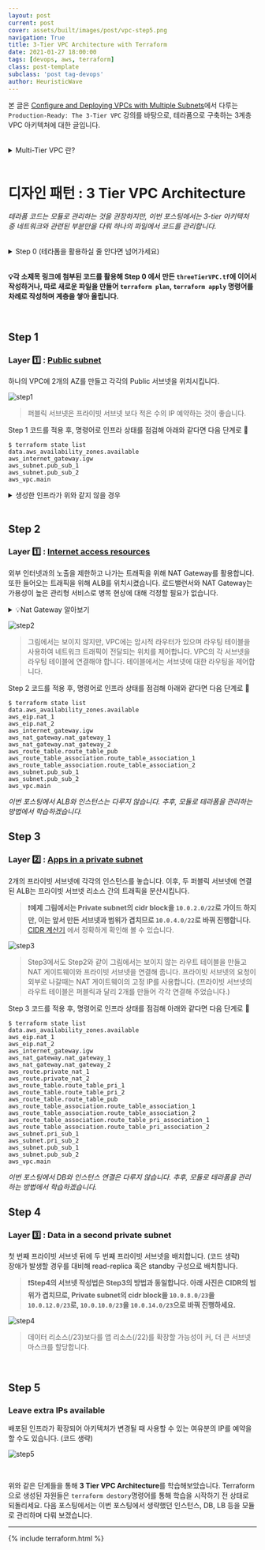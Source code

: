 ```yaml
---
layout: post
current: post
cover: assets/built/images/post/vpc-step5.png
navigation: True
title: 3-Tier VPC Architecture with Terraform
date: 2021-01-27 18:00:00
tags: [devops, aws, terraform]
class: post-template
subclass: 'post tag-devops'
author: HeuristicWave
---
```


본 글은 [Configure and Deploying VPCs with Multiple Subnets](https://www.aws.training/Details/eLearning?id=61799 )에서 다루는
`Production-Ready: The 3-Tier VPC` 강의를 바탕으로, 테라폼으로 구축하는 3계층 VPC 아키텍처에 대한 글입니다.

<br>

<details><summary markdown="span">Multi-Tier VPC 란?</summary>
<br>
VPC를 구축할 때 단일 계층 VPC에 모든 자원을 넣는다면, 네트워크에 접근할 수 있는 잠재적 공격자에게 자원이 노출됩니다. 이를 보완하기 위해 서브넷으로
다중 계층 VPC 아키텍처를 만들어 방어 계층을 이룰 수 있습니다.

![multiTier](../../assets/built/images/post/Multi-tier VPC.png)
</details>

<br>

# 디자인 패턴 : 3 Tier VPC Architecture

*테라폼 코드는 모듈로 관리하는 것을 권장하지만, 이번 포스팅에서는 3-tier 아키텍처 중 네트워크와 관련된 부분만을 다뤄 하나의 파일에서 코드를 관리합니다.*

<br>

<details><summary markdown="span">Step 0 (테라폼을 활용하실 줄 안다면 넘어가세요)</summary>

## Step 0

아키텍처를 구성할 폴더를 만들고 `provider`를 주입합니다.
```shell
mkdir architecture
cd architecture
terraform init
touch threeTierVPC.tf
```
`threeTierVPC.tf`에 벤더 정보를 작성합니다.
```terraform
provider "aws" {
  region = "ap-northeast-2"
}
```
명령어`terraform plan`, `terraform apply`를 통해, 오류 없이 통과하는 화면을 확인하고 다음 단계로 🚀
<br>
> `terraform apply`로 인프라를 반영 할때, `-auto-approve`옵션을 주면 `yes`입력 없이 진행 할 수 있습니다. 그러나 `yes`를 입력하기 전, 한번 더 검토할 수 있는 기회가 있으므로 권장하지 않습니다.
</details>

<br>

**💡각 소제목 링크에 첨부된 코드를 활용해 Step 0 에서 만든 `threeTierVPC.tf`에 이어서 작성하거나, 따로 새로운 파일을 만들어 `terraform plan`, `terraform apply` 명령어를 차례로 작성하며 계층을 쌓아 올립니다.**

<br>

## Step 1
### Layer 1️⃣ : [Public subnet](https://github.com/heuristicwave/TIL-DevOps/blob/main/IaC/Terraform/code/3-Tier%20VPC/step1.tf)

하나의 VPC에 2개의 AZ를 만들고 각각의 Public 서브넷을 위치시킵니다.

![step1](../../assets/built/images/post/vpc-step1.png)

> 퍼블릭 서브넷은 프라이빗 서브넷 보다 적은 수의 IP 예약하는 것이 좋습니다.

Step 1 코드를 적용 후, 명령어로 인프라 상태를 점검해 아래와 같다면 다음 단계로 🚀
```shell
$ terraform state list
data.aws_availability_zones.available
aws_internet_gateway.igw
aws_subnet.pub_sub_1
aws_subnet.pub_sub_2
aws_vpc.main
```

<details><summary markdown="span">생성한 인프라가 위와 같지 않을 경우</summary>

실수로 의도치 않은 인프라가 프로비저닝 되었다면 2가지 방법을 통해 원 상태로 복구 할 수 있습니다.
1. `terraform destroy` 명령어로 특정 인프라만 되돌리거나 프로비저닝 하고싶은 경우, `-target` 옵션과 함께 resource 명으로 명령어를 작성합니다. <br>
   *예시) terraform destory -target aws_vpc.main*
2. 잘못 작성한 코드를 수정 후, `terraform apply`명령어를 적용하여 최신 상태의 인프라를 반영합니다.

</details>

<br>

## Step 2
### Layer 1️⃣ : [Internet access resources](https://github.com/heuristicwave/TIL-DevOps/blob/main/IaC/Terraform/code/3-Tier%20VPC/step2.tf)

외부 인터넷과의 노출을 제한하고 나가는 트래픽을 위해 NAT Gateway를 활용합니다. 또한 들어오는 트래픽을 위해 ALB를 위치시켰습니다.
로드밸런서와 NAT Gateway는 가용성이 높은 관리형 서비스로 병목 현상에 대해 걱정할 필요가 없습니다.

<details><summary markdown="span">💡Nat Gateway 알아보기</summary>
<br>
NAT(네트워크 주소 변환) 게이트웨이를 사용하면 프라이빗 서브넷의 인스턴스를 인터넷 또는 기타 AWS 서비스에 연결하는 한편, 인터넷에서 해당 인스턴스와의 연결을 시작하지 못하게 할 수 있습니다.
NAT 게이트웨이를 만들려면 NAT 게이트웨이가 속할 퍼블릭 서브넷을 지정해야 하기 때문에 Step2에서 우선적으로 생성합니다.

[도큐먼트로 더 알아보기](https://docs.aws.amazon.com/ko_kr/vpc/latest/userguide/vpc-nat-gateway.html)

</details>

![step2](../../assets/built/images/post/vpc-step2.png)

> 그림에서는 보이지 않지만, VPC에는 암시적 라우터가 있으며 라우팅 테이블을 사용하여 네트워크 트래픽이 전달되는 위치를 제어합니다.
> VPC의 각 서브넷을 라우팅 테이블에 연결해야 합니다. 테이블에서는 서브넷에 대한 라우팅을 제어합니다.

Step 2 코드를 적용 후, 명령어로 인프라 상태를 점검해 아래와 같다면 다음 단계로 🚀

```shell
$ terraform state list
data.aws_availability_zones.available
aws_eip.nat_1
aws_eip.nat_2
aws_internet_gateway.igw
aws_nat_gateway.nat_gateway_1
aws_nat_gateway.nat_gateway_2
aws_route_table.route_table_pub
aws_route_table_association.route_table_association_1
aws_route_table_association.route_table_association_2
aws_subnet.pub_sub_1
aws_subnet.pub_sub_2
aws_vpc.main
```

*이번 포스팅에서 ALB와 인스턴스는 다루지 않습니다. 추후, 모듈로 테라폼을 관리하는 방법에서 학습하겠습니다.* <br>

## Step 3
### Layer 2️⃣️ : [Apps in a private subnet](https://github.com/heuristicwave/TIL-DevOps/blob/main/IaC/Terraform/code/3-Tier%20VPC/step3.tf)


2개의 프라이빗 서브넷에 각각의 인스턴스를 놓습니다. 이후, 두 퍼블릭 서브넷에 연결된 ALB는 프라이빗 서브넷 리소스 간의 트래픽을 분산시킵니다.

> **❗️예제 그림에서는 Private subnet의 cidr block을 `10.0.2.0/22`로 가이드 하지만, 이는 앞서 만든 서브넷과 범위가 겹치므로 `10.0.4.0/22`로 바꿔 진행합니다.**
> [CIDR 계산기](https://www.ipaddressguide.com/cidr) 에서 정확하게 확인해 볼 수 있습니다.


![step3](../../assets/built/images/post/vpc-step3.png)

> Step3에서도 Step2와 같이 그림에서는 보이지 않는 라우트 테이블을 만들고 NAT 게이트웨이와 프라이빗 서브넷을 연결해 줍니다.
> 프라이빗 서브넷의 요청이 외부로 나갈때는 NAT 게이트웨이의 고정 IP를 사용합니다.
> (프라이빗 서브넷의 라우트 테이블은 퍼블릭과 달리 2개를 만들어 각각 연결해 주었습니다.)

Step 3 코드를 적용 후, 명령어로 인프라 상태를 점검해 아래와 같다면 다음 단계로 🚀
```shell
$ terraform state list
data.aws_availability_zones.available
aws_eip.nat_1
aws_eip.nat_2
aws_internet_gateway.igw
aws_nat_gateway.nat_gateway_1
aws_nat_gateway.nat_gateway_2
aws_route.private_nat_1
aws_route.private_nat_2
aws_route_table.route_table_pri_1
aws_route_table.route_table_pri_2
aws_route_table.route_table_pub
aws_route_table_association.route_table_association_1
aws_route_table_association.route_table_association_2
aws_route_table_association.route_table_pri_association_1
aws_route_table_association.route_table_pri_association_2
aws_subnet.pri_sub_1
aws_subnet.pri_sub_2
aws_subnet.pub_sub_1
aws_subnet.pub_sub_2
aws_vpc.main
```

*이번 포스팅에서 DB와 인스턴스 연결은 다루지 않습니다. 추후, 모듈로 테라폼을 관리하는 방법에서 학습하겠습니다.* <br>

## Step 4
### Layer 3️⃣ : Data in a second private subnet

첫 번째 프라이빗 서브넷 뒤에 두 번째 프라이빗 서브넷을 배치합니다. (코드 생략) <br>
장애가 발생할 경우를 대비해 read-replica 혹은 standby 구성으로 배치합니다.

> **❗Step4의 서브넷 작성법은 Step3의 방법과 동일합니다. 아래 사진은 CIDR의 범위가 겹치므로, Private subnet의 cidr block을 `10.0.8.0/23`을 `10.0.12.0/23`로, `10.0.10.0/23`을 `10.0.14.0/23`으로 바꿔 진행하세요.**

![step4](../../assets/built/images/post/vpc-step4.png)

> 데이터 리소스(/23)보다를 앱 리소스(/22)를 확장할 가능성이 커, 더 큰 서브넷 마스크를 할당합니다.

<br>

## Step 5
### Leave extra IPs available 

배포된 인프라가 확장되어 아키텍처가 변경될 때 사용할 수 있는 여유분의 IP를 예약을 할 수도 있습니다. (코드 생략)

![step5](../../assets/built/images/post/vpc-step5.png)

<br>

위와 같은 단계들을 통해 **3 Tier VPC Architecture**를 학습해보았습니다.
Terraform으로 생성된 자원들은 `terraform destory`명령어를 통해 학습을 시작하기 전 상태로 되돌리세요.
다음 포스팅에서는 이번 포스팅에서 생략했던 인스턴스, DB, LB 등을 모듈로 관리하며 다뤄 보겠습니다.

---

{% include terraform.html %}

<br>